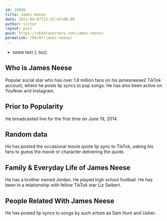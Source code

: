 ```yaml
---
id: 19680
title: James Neese
date: 2021-04-07T23:25:47+00:00
author: victor
layout: post
guid: https://ukdataservers.com/james-neese/
permalink: /04/07/james-neese/
---
```


* some text
{: toc}


## Who is James Neese



Popular social star who has over 1.8 million fans on his jamesneese2 TikTok account, where he posts lip syncs to pop songs. He has also been active on YouNow and Instagram. 

                
                
                
## Prior to Popularity



He broadcasted live for the first time on June 19, 2014.

                
                
                
## Random data



He has posted the occasional movie quote lip sync to TikTok, asking his fans to guess the movie or character delivering the quote. 

                
                
                
## Family & Everyday Life of James Neese



He has a brother named Jordan. He played high school football. He has been in a relationship with fellow TikTok star Liz Seibert.

                
                
                
## People Related With James Neese



He has posted lip syncs to songs by such artists as Sam Hunt and Usher. 

                
              
            
          
          
          